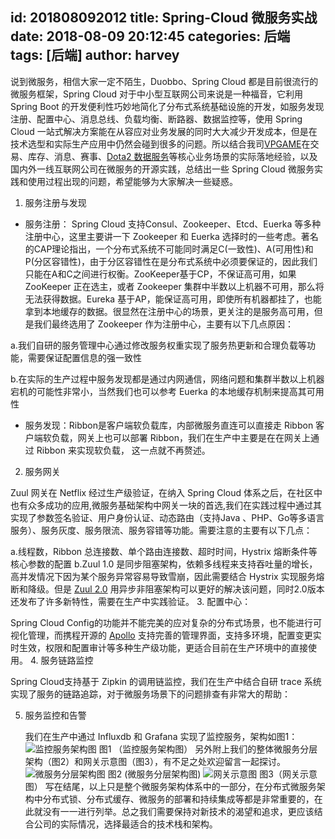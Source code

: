 id: 201808092012
title: Spring-Cloud 微服务实战
date: 2018-08-09 20:12:45
categories: 后端
tags: [后端]
author: harvey
------
说到微服务，相信大家一定不陌生，Duobbo、Spring Cloud 都是目前很流行的微服务框架，Spring Cloud 对于中小型互联网公司来说是一种福音，它利用 Spring Boot 的开发便利性巧妙地简化了分布式系统基础设施的开发，如服务发现注册、配置中心、消息总线、负载均衡、断路器、数据监控等，使用 Spring Cloud 一站式解决方案能在从容应对业务发展的同时大大减少开发成本，但是在技术选型和实际生产应用中仍然会碰到很多的问题。所以结合我司[VPGAME](http://www.vpgame.com/)在交易、库存、消息、赛事、[Dota2 数据服务](http://open.varena.com/)等核心业务场景的实际落地经验，以及国内外一线互联网公司在微服务的开源实践，总结出一些 Spring Cloud 微服务实践和使用过程出现的问题，希望能够为大家解决一些疑惑。
1. 服务注册与发现
- 服务注册：
Spring Cloud 支持Consul、Zookeeper、Etcd、Euerka 等多种注册中心，这里主要讲一下 Zookeeper 和 Euerka 选择时的一些考虑。著名的CAP理论指出，一个分布式系统不可能同时满足C(一致性)、A(可用性)和P(分区容错性)，由于分区容错性在是分布式系统中必须要保证的，因此我们只能在A和C之间进行权衡。ZooKeeper基于CP，不保证高可用，如果 ZooKeeper 正在选主，或者 Zookeeper 集群中半数以上机器不可用，那么将无法获得数据。Eureka 基于AP，能保证高可用，即使所有机器都挂了，也能拿到本地缓存的数据。很显然在注册中心的场景，更关注的是服务高可用，但是我们最终选用了 Zookeeper 作为注册中心，主要有以下几点原因：

a.我们自研的服务管理中心通过修改服务权重实现了服务热更新和合理负载等功能，需要保证配置信息的强一致性

b.在实际的生产过程中服务发现都是通过内网通信，网络问题和集群半数以上机器宕机的可能性非常小，当然我们也可以参考 Euerka 的本地缓存机制来提高其可用性

- 服务发现：Ribbon是客户端软负载库，内部微服务直连可以直接走 Ribbon 客户端软负载，网关上也可以部署 Ribbon，我们在生产中主要是在在网关上通过 Ribbon 来实现软负载， 这一点就不再赘述。

2. 服务网关
 
Zuul 网关在 Netflix 经过生产级验证，在纳入 Spring Cloud 体系之后，在社区中也有众多成功的应用,微服务基础架构中网关一块的首选,我们在实践过程中通过其实现了参数签名验证、用户身份认证、动态路由（支持Java 、PHP、Go等多语言服务）、服务灰度、服务限流、服务容错等功能。需要注意的主要有以下几点：

a.线程数，Ribbon 总连接数、单个路由连接数、超时时间，Hystrix 熔断条件等核心参数的配置
b.Zuul 1.0 是同步阻塞架构，依赖多线程来支持吞吐量的增长，高并发情况下因为某个服务异常容易导致雪崩，因此需要结合 Hystrix 实现服务熔断和降级。但是 [Zuul 2.0](https://mp.weixin.qq.com/s?__biz=MzIwMzg1ODcwMw==&mid=2247487846&idx=1&sn=0db93ba1f881783edf85871a2fe34730&chksm=96c9a706a1be2e10e8c531f7f277b89247a0b3530af95a7fe1142223eacfbfd2e864bd6227d3&mpshare=1&scene=23&srcid=0523ojuQsAJtCxbCnd1Putfr#rd) 用异步非阻塞架构可以更好的解决该问题，同时2.0版本还发布了许多新特性，需要在生产中实践验证。
3. 配置中心：

Spring Cloud Config的功能并不能完美的应对复杂的分布式场景，也不能进行可视化管理，而携程开源的 [Apollo](https://github.com/ctripcorp/apollo/wiki) 支持完善的管理界面，支持多环境，配置变更实时生效，权限和配置审计等多种生产级功能，更适合目前在生产环境中的直接使用。
4. 服务链路监控

Spring Cloud支持基于 Zipkin 的调用链监控，我们在生产中结合自研 trace 系统实现了服务的链路追踪，对于微服务场景下的问题排查有非常大的帮助：

5. 服务监控和告警

   我们在生产中通过 Influxdb 和 Grafana 实现了监控服务，架构如图1：
![监控服务架构图](http://or2cbrqay.bkt.clouddn.com/%E7%9B%91%E6%8E%A7%E7%B3%BB%E7%BB%9F%E6%9E%B6%E6%9E%84%E5%9B%BE.png)
图1  （监控服务架构图）
另外附上我们的整体微服务分层架构（图2）和网关示意图（图3），有不足之处欢迎留言一起探讨。
![微服务分层架构图](http://or2cbrqay.bkt.clouddn.com/%E5%BE%AE%E6%9C%8D%E5%8A%A1%E6%9E%B6%E6%9E%84%E5%88%86%E5%B1%82.jpg)
 图2 (微服务分层架构图)
![网关示意图](http://or2cbrqay.bkt.clouddn.com/api-gate%E6%9E%B6%E6%9E%84%E5%9B%BE.jpg)
图3（网关示意图）
   写在结尾，以上只是整个微服务架构体系中的一部分，在分布式微服务架构中分布式锁、分布式缓存、微服务的部署和持续集成等都是非常重要的，在此就没有一一进行列举。总之我们需要保持对新技术的渴望和追求，更应该结合公司的实际情况，选择最适合的技术栈和架构。
